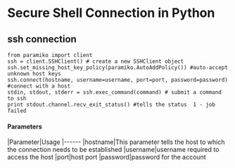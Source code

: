 # Secure Shell Connection in Python



## ssh connection


```
from paramiko import client
ssh = client.SSHClient() # create a new SSHClient object
ssh.set_missing_host_key_policy(paramiko.AutoAddPolicy()) #auto-accept unknown host keys
ssh.connect(hostname, username=username, port=port, password=password) #connect with a host
stdin, stdout, stderr = ssh.exec_command(command) # submit a command to ssh
print stdout.channel.recv_exit_status() #tells the status  1 - job failed

```



#### Parameters


|Parameter|Usage
|------
|hostname|This parameter tells the host to which the connection needs to be established
|username|username required to access the host
|port|host port
|password|password for the account

